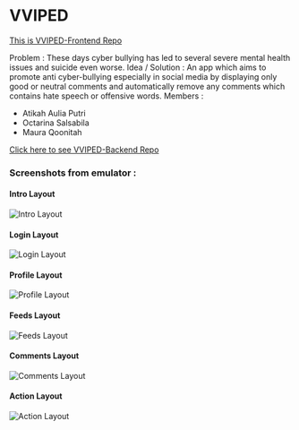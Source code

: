 # VVIPED
[This is VVIPED-Frontend Repo](https://github.com/AtikahBZqAulia/Vviped)

Problem : These days cyber bullying has led to several severe mental health issues and suicide even worse.
Idea / Solution : An app which aims to promote anti cyber-bullying especially in social media by displaying only good or neutral comments and automatically remove any comments which contains hate speech or offensive words.
Members :
- Atikah Aulia Putri
- Octarina Salsabila
- Maura Qoonitah

[Click here to see VVIPED-Backend Repo](https://github.com/AtikahBZqAulia/Vviped-Backend/)

### Screenshots from emulator :

#### Intro Layout
![Intro Layout](https://github.com/AtikahBZqAulia/Vviped/blob/Sprint-2/photo_2020-09-24_10-34-01.jpg)
#### Login Layout
![Login Layout](https://github.com/AtikahBZqAulia/Vviped/blob/Sprint-2/photo_2020-09-24_10-34-05.jpg)
#### Profile Layout
![Profile Layout](https://github.com/AtikahBZqAulia/Vviped/blob/Sprint-2/photo_2020-09-24_10-34-08.jpg)
#### Feeds Layout
![Feeds Layout](https://github.com/AtikahBZqAulia/Vviped/blob/Sprint-2/photo_2020-09-24_10-34-14.jpg)
#### Comments Layout
![Comments Layout](https://github.com/AtikahBZqAulia/Vviped/blob/Sprint-2/photo_2020-09-24_10-34-16.jpg)
#### Action Layout
![Action Layout](https://github.com/AtikahBZqAulia/Vviped/blob/Sprint-2/photo_2020-09-24_10-34-19.jpg)
